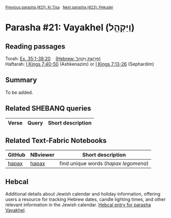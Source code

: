 <sup><a href="../21%20-%20Ki%20Tisa">Previous parasha (#21): Ki Tisa</a> &nbsp;&nbsp;<a href="../23%20-%20Pekudei">Next parasha (#23): Pekudei</a></sup>

# Parasha #21:  Vayakhel (וַיַּקְהֵ֣ל)

## Reading passages

Torah: <a href="https://www.stepbible.org/?q=version=NASB2020|reference=Ex.35:1-38:20&options=HNVUG" target="_blank">Ex. 35:1-38:20</a> &nbsp;&nbsp; <a href="https://tikkun.io/#/p/vayakhel" target="_blank">(Hebrew: פָּרָשַׁת וַיַּקְהֵ֣ל)</a><br>
Haftarah: <a href="https://www.stepbible.org/?q=version=NASB2020|reference=1Kgs.7:40-50&options=HNVUG" target="_blank">I Kings 7:40-50</a> (Ashkenazim) or <a href="https://www.stepbible.org/?q=version=NASB2020|reference=1Kgs.7:13-26&options=HNVUG" target="_blank">I Kings 7:13-26</a> (Sephardim)

## Summary

To be added.

## Related SHEBANQ queries

Verse | Query | Short description
--- | --- | --- 


## Related Text-Fabric Notebooks

GitHub | NBviewer | Short description
---|---|---
[hapax](hapax.ipynb) | <a href="https://nbviewer.org/github/tonyjurg/Parashot/blob/main/WeeklyParasha/22%20-%20Vayakhel/hapax.ipynb" target="_blank">hapax</a> | find unique words (*hapax legomena*)

## Hebcal

Additional details about Jewish calendar and holiday information, offering users a resource for tracking Hebrew dates, candle lighting times, and other relevant information in the Jewish calendar. <a href="https://www.hebcal.com/sedrot/vayakhel" target="_blank">Hebcal entry for parasha Vayakhel</a>.
